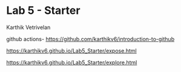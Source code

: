 # Lab 5 - Starter
Karthik Vetrivelan

github actions- https://github.com/karthikv6/introduction-to-github

https://karthikv6.github.io/Lab5_Starter/expose.html

https://karthikv6.github.io/Lab5_Starter/explore.html